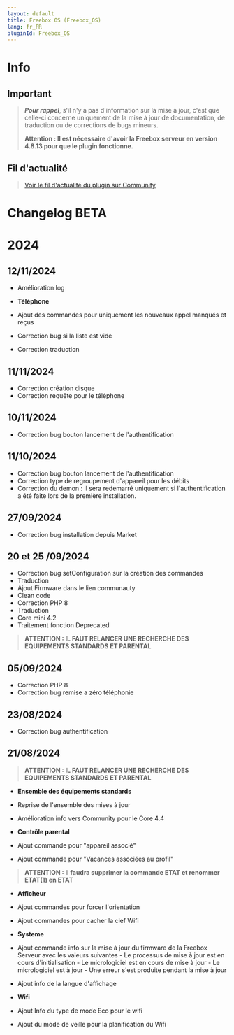 ```yaml
---
layout: default
title: Freebox OS (Freebox_OS)
lang: fr_FR
pluginId: Freebox_OS
---
```


# Info

## Important

> **_Pour rappel_**, s'il n'y a pas d'information sur la mise à jour, c'est que celle-ci concerne uniquement de la mise à jour de documentation, de traduction ou de corrections de bugs mineurs.
>
> **Attention : Il est nécessaire d'avoir la Freebox serveur en version 4.8.13 pour que le plugin fonctionne.**

## Fil d'actualité

> [Voir le fil d'actualité du plugin sur Community](https://community.jeedom.com/t/info-plugin-freebox-mise-a-jour-des-composants-de-la-delta-tiles-systeme/30673)

# Changelog BETA

# 2024

## 12/11/2024

- Amélioration log

- **Téléphone**
- Ajout des commandes pour uniquement les nouveaux appel manqués et reçus
- Correction bug si la liste est vide
- Correction traduction

## 11/11/2024

- Correction création disque
- Correction requête pour le téléphone

## 10/11/2024

- Correction bug bouton lancement de l'authentification

## 11/10/2024

- Correction bug bouton lancement de l'authentification
- Correction type de regroupement d'appareil pour les débits
- Correction du demon : il sera redemarré uniquement si l'authentification a été faite lors de la première installation.

## 27/09/2024

- Correction bug installation depuis Market

## 20 et 25 /09/2024

- Correction bug setConfiguration sur la création des commandes
- Traduction
- Ajout Firmware dans le lien communauty
- Clean code
- Correction PHP 8
- Traduction
- Core mini 4.2
- Traitement fonction Deprecated

> **ATTENTION : IL FAUT RELANCER UNE RECHERCHE DES EQUIPEMENTS STANDARDS ET PARENTAL**

## 05/09/2024

- Correction PHP 8
- Correction bug remise a zéro téléphonie

## 23/08/2024

- Correction bug authentification

## 21/08/2024

> **ATTENTION : IL FAUT RELANCER UNE RECHERCHE DES EQUIPEMENTS STANDARDS ET PARENTAL**

- **Ensemble des équipements standards**

- Reprise de l'ensemble des mises à jour
- Amélioration info vers Community pour le Core 4.4

- **Contrôle parental**

- Ajout commande pour "appareil associé"
- Ajout commande pour "Vacances associées au profil"

> **ATTENTION : Il faudra supprimer la commande ETAT et renommer ETAT(1) en ETAT**

- **Afficheur**

- Ajout commandes pour forcer l'orientation
- Ajout commandes pour cacher la clef Wifi

- **Systeme**

- Ajout commande info sur la mise à jour du firmware de la Freebox Serveur avec les valeurs suivantes
      - Le processus de mise à jour est en cours d\'initialisation
      - Le micrologiciel est en cours de mise à jour
      - Le micrologiciel est à jour
      - Une erreur s'est produite pendant la mise à jour
- Ajout info de la langue d'affichage

- **Wifi**
- Ajout Info du type de mode Eco pour le wifi
- Ajout du mode de veille pour la planification du Wifi
